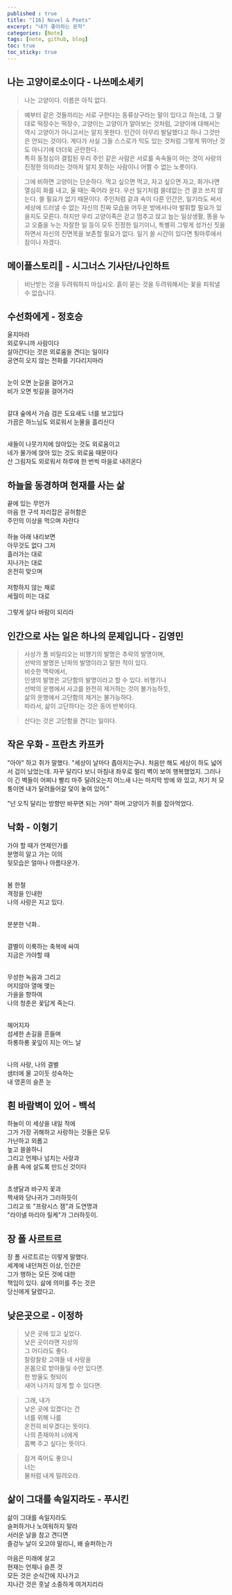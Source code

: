 ```yaml
---
published : true
title: "[16] Novel & Poets"
excerpt: "내가 좋아하는 문학"
categories: [Note]
tags: [note, github, blog]
toc: true
toc_sticky: true
---
```


## 나는 고양이로소이다 - 나쓰메소세키

> 나는 고양이다. 이름은 아직 없다.


> 예부터 같은 것들끼리는 서로 구한다는 동류상구라는 말이 있다고 하는데, 그 말대로 떡장수는 떡장수, 고양이는 고양이가 알아보는 것처럼, 고양이에 대해서는 역시 고양이가 아니고서는 알지 못한다. 인간이 아무리 발달했다고 하나 그것만은 안되는 것이다. 게다가 사실 그들 스스로가 믹도 있는 것처럼 그렇게 뛰어난 것도 아니기에 더더욱 곤란한다.   
특히 동정심이 결핍된 우리 주인 같은 사람은 서로를 속속들이 아는 것이 사랑의 진정한 의미라는 것마저 알지 못하는 사람이니 어쩔 수 없는 노릇이다.  


> 그에 비하면 고양이는 단순하다. 먹고 싶으면 먹고, 자고 싶으면 자고, 화가나면 열심히 화를 내고, 울 때는 죽어라 운다. 우선 일기처럼 쓸데없는 건 결코 쓰지 않는다. 쓸 필요가 없기 때문이다. 주인처럼 겉과 속이 다른 인간은, 일기라도 써서 세상에 드러낼 수 없는 자신의 진짜 모습을 어두운 방에서나마 발휘할 필요가 있을지도 모른다. 하지만 우리 고양이족은 걷고 멈추고 앉고 눕는 일상생활, 똥을 누고 오줌을 누는 자잘한 일 등이 모두 진정한 일기이니, 특별히 그렇게 성가신 짓을 하면서 자신의 진면목을 보존할 필요가 없다. 일기 쓸 시간이 있다면 툇마루에서 잠이나 자겠다.  



## 메이플스토리🍁 - 시그너스 기사단/나인하트

> 비난받는 것을 두려워하지 마십시오. 흙이 묻는 것을 두려워해서는 꽃을 피워낼 수 없습니다.  


## 수선화에게 - 정호승

울지마라  
외로우니까 사람이다  
살아간다는 것은 외로움을 견디는 일이다  
공연히 오지 않는 전화를 기다리지마라  
<br>

눈이 오면 눈길을 걸어가고  
비가 오면 빗길을 걸어가라  
<br>

갈대 숲에서 가슴 검은 도요새도 너를 보고있다  
가끔은 하느님도 외로워서 눈물을 흘리신다  
<br>

새들이 나뭇가지에 앉아있는 것도 외로움이고  
네가 물가에 앉아 있는 것도 외로움 때문이다  
산 그림자도 외로워서 하루에 한 번씩 마을로 내려온다  


## 하늘을 동경하며 현재를 사는 삶  

끝에 있는 무언가  
마음 한 구석 자리잡은 공허함은  
주인의 이상을 먹으며 자란다  
<br>
하늘 아래 내리보면  
아무것도 없다 그저
<br>
흘러가는 대로  
지나가는 대로  
온전히 맞으며  
<br>
저항하지 않는 채로  
세월이 미는 대로  
<br>
그렇게 살다 바람이 되리라 

## 인간으로 사는 일은 하나의 문제입니다 - 김영민

> 사상가 폴 비릴리오는 비행기의 발명은 추락의 발명이며,  
> 선박의 발명은 난파의 발명이라고 말한 적이 있다.  
> 비슷한 맥락에서,  
> 인생의 발명은 고단함의 발명이라고 할 수 있다.  비행기나  
> 선박의 운행에서 사고를 완전히 제거하는 것이 불가능하듯,  
> 삶의 운행에서 고단함의 제거는 불가능하다.  
> 따라서, 삶이 고단하다는 것은 동어 반복이다.  

> 산다는 것은 고단함을 견디는 일이다.  


## 작은 우화 - 프란츠 카프카

"아아" 하고 쥐가 말했다. "세상이 날마다 좁아지는구나. 처음만 해도 세상이 하도 넓어서 겁이 났었는데. 자꾸 달리다 보니 마침내 좌우로 멀리 벽이 보여 행복했었지. 그러나 이 긴 벽들이 어찌나 빨리 마주 달려오는지 어느새 나는 마지막 방에 와 있고, 저기 저 모퉁이엔 내가 달려들어갈 덫이 놓여 있어."  
   
"넌 오직 달리는 방향만 바꾸면 되는 거야" 하며 고양이가 쥐를 잡아먹었다. 

## 낙화 - 이형기

가야 할 때가 언제인가를  
분명히 알고 가는 이의  
뒷모습은 얼마나 아름다운가.  
<br>

봄 한철  
격정을 인내한  
나의 사랑은 지고 있다.  
<br>

분분한 낙화..  
<br>

결별이 이룩하는 축복에 싸여  
지금은 가야할 때  
<br>

무성한 녹음과 그리고  
머지않아 열매 맺는  
가을을 향하여  
나의 청춘은 꽃답게 죽는다.  
<br>

헤어지자  
섬세한 손길을 흔들며  
하롱하롱 꽃잎이 지는 어느 날  
<br>

나의 사랑, 나의 결별  
샘터에 물 고이듯 성숙하는  
내 영혼의 슬픈 눈  


## 흰 바람벽이 있어 - 백석

하늘이 이 세상을 내일 적에  
그가 가장 귀해하고 사랑하는 것들은 모두  
가난하고 외롭고  
높고 쓸쓸하니  
그리고 언제나 넘치는 사랑과  
슬픔 속에 살도록 만드신 것이다  
<br>

초생달과 바구지 꽃과  
짝새와 당나귀가 그러하듯이  
그리고 또 "프랑시스 잼"과 도연명과  
"라이넬 마리아 릴케"가 그러하듯이.  

## 장 폴 사르트르

장 폴 사르트르는 이렇게 말했다.  
세계에 내던져진 이상, 인간은   
그가 행하는 모든 것에 대한  
책임이 있다. 삶에 의미를 주는 것은  
당신에게 달렸다고.

## 낮은곳으로 - 이정하

> 낮은 곳에 있고 싶었다.  
> 낮은 곳이라면 지상의  
> 그 어디라도 좋다.  
> 찰랑찰랑 고여들 네 사랑을  
> 온몸으로 받아들일 수만 있다면.  
> 한 방울도 헛되이  
> 새어 나가지 않게 할 수 있다면.  

> 그래, 내가  
> 낮은 곳에 있겠다는 건  
> 너를 위해 나를  
> 온전히 비우겠다는 뜻이다.  
> 나의 존재마저 너에게  
> 흠뻑 주고 싶다는 뜻이다.  

> 잠겨 죽어도 좋으니  
> 너는  
> 물처럼 내게 밀려오라.

## 삶이 그대를 속일지라도 - 푸시킨

삶이 그대를 속일지라도  
슬퍼하거나 노여워하지 말라  
서러운 날을 참고 견디면  
즐겅누 날이 오고야 말리니, 왜 슬퍼하는가  

마음은 미래에 살고  
현재는 언제나 슬픈 것  
모든 것은 순식간에 지나가고  
지나간 것은 훗날 소중하게 여겨지리라